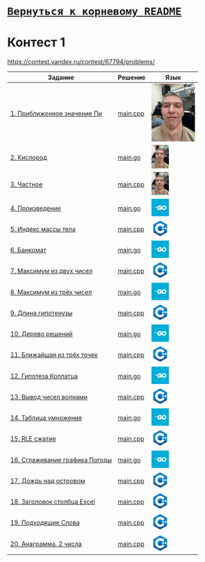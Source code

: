 # [__```Вернуться к корневому README```__](https://github.com/enikk500/CFU/blob/main/README.md)  
# Контест 1
https://contest.yandex.ru/contest/67794/problems/

| Задание | Решение | Язык |
| --- | --- | --- |
| [1. Приближенное значение Пи](https://contest.yandex.ru/contest/67794/problems/1/) | [main.cpp](https://github.com/enikk500/CFU/blob/main/Contests/Contest-2024-09-12/01/main.cpp) | [<img src="https://github.com/enikk500/CFU/blob/main/img/frolik.jpg" width="100"/>]() |
| [2. Кислород](https://contest.yandex.ru/contest/67794/problems/2/) | [main.go](https://github.com/enikk500/CFU/blob/main/Contests/Contest-2024-09-12/02/main.go) | [<img src="https://github.com/enikk500/CFU/blob/main/img/frolik.jpg" width="40"/>]() |
| [3. Частное](https://contest.yandex.ru/contest/67794/problems/3/) | [main.cpp](https://github.com/enikk500/CFU/blob/main/Contests/Contest-2024-09-12/03/main.cpp) | [<img src="https://github.com/enikk500/CFU/blob/main/img/frolik.jpg" width="40"/>]() |
| [4. Произведение](https://contest.yandex.ru/contest/67794/problems/4/) | [main.go](https://github.com/enikk500/CFU/blob/main/Contests/Contest-2024-09-12/04/main.go) | [<img src="https://github.com/enikk500/CFU/blob/main/img/go.jpg" width="40"/>]() |
| [5. Индекс массы тела](https://contest.yandex.ru/contest/67794/problems/5/) | [main.cpp](https://github.com/enikk500/CFU/blob/main/Contests/Contest-2024-09-12/05/main.cpp) | [<img src="https://github.com/enikk500/CFU/blob/main/img/cpp.png" width="40"/>]() |
| [6. Банкомат](https://contest.yandex.ru/contest/67794/problems/6/) | [main.go](https://github.com/enikk500/CFU/blob/main/Contests/Contest-2024-09-12/06/main.go) | [<img src="https://github.com/enikk500/CFU/blob/main/img/go.jpg" width="40"/>]() |
| [7. Максимум из двух чисел](https://contest.yandex.ru/contest/67794/problems/7/) | [main.cpp](https://github.com/enikk500/CFU/blob/main/Contests/Contest-2024-09-12/07/main.cpp) | [<img src="https://github.com/enikk500/CFU/blob/main/img/cpp.png" width="40"/>]() |
| [8. Максимум из трёх чисел](https://contest.yandex.ru/contest/67794/problems/8/) | [main.go](https://github.com/enikk500/CFU/blob/main/Contests/Contest-2024-09-12/08/main.go) | [<img src="https://github.com/enikk500/CFU/blob/main/img/go.jpg" width="40"/>]() |
| [9. Длина гипотенузы](https://contest.yandex.ru/contest/67794/problems/9/) | [main.cpp](https://github.com/enikk500/CFU/blob/main/Contests/Contest-2024-09-12/09/main.cpp) | [<img src="https://github.com/enikk500/CFU/blob/main/img/cpp.png" width="40"/>]() |
| [10. Дерево решений](https://contest.yandex.ru/contest/67794/problems/10/) | [main.go](https://github.com/enikk500/CFU/blob/main/Contests/Contest-2024-09-12/10/main.go) | [<img src="https://github.com/enikk500/CFU/blob/main/img/go.jpg" width="40"/>]() |
| [11. Ближайшая из трёх точек](https://contest.yandex.ru/contest/67794/problems/11/) | [main.cpp](https://github.com/enikk500/CFU/blob/main/Contests/Contest-2024-09-12/11/main.cpp) | [<img src="https://github.com/enikk500/CFU/blob/main/img/cpp.png" width="40"/>]() |
| [12. Гипотеза Коллатца](https://contest.yandex.ru/contest/67794/problems/12/) | [main.go](https://github.com/enikk500/CFU/blob/main/Contests/Contest-2024-09-12/12/main.go) | [<img src="https://github.com/enikk500/CFU/blob/main/img/go.jpg" width="40"/>]() |
| [13. Вывод чисел волнами](https://contest.yandex.ru/contest/67794/problems/13/) | [main.cpp](https://github.com/enikk500/CFU/blob/main/Contests/Contest-2024-09-12/13/main.cpp) | [<img src="https://github.com/enikk500/CFU/blob/main/img/cpp.png" width="40"/>]() |
| [14. Таблица умножения](https://contest.yandex.ru/contest/67794/problems/14/) | [main.go](https://github.com/enikk500/CFU/blob/main/Contests/Contest-2024-09-12/14/main.go) | [<img src="https://github.com/enikk500/CFU/blob/main/img/go.jpg" width="40"/>]() |
| [15. RLE сжатие](https://contest.yandex.ru/contest/67794/problems/15/) | [main.cpp](https://github.com/enikk500/CFU/blob/main/Contests/Contest-2024-09-12/15/main.cpp) | [<img src="https://github.com/enikk500/CFU/blob/main/img/cpp.png" width="40"/>]() |
| [16. Сглаживание графика Погоды](https://contest.yandex.ru/contest/67794/problems/16/) | [main.go](https://github.com/enikk500/CFU/blob/main/Contests/Contest-2024-09-12/16/main.go) | [<img src="https://github.com/enikk500/CFU/blob/main/img/go.jpg" width="40"/>]() |
| [17. Дождь над островом](https://contest.yandex.ru/contest/67794/problems/17/) | [main.cpp](https://github.com/enikk500/CFU/blob/main/Contests/Contest-2024-09-12/17/main.cpp) | [<img src="https://github.com/enikk500/CFU/blob/main/img/cpp.png" width="40"/>]() |
| [18. Заголовок столбца Excel](https://contest.yandex.ru/contest/67794/problems/18/) | [main.cpp](https://github.com/enikk500/CFU/blob/main/Contests/Contest-2024-09-12/18/main.cpp) | [<img src="https://github.com/enikk500/CFU/blob/main/img/cpp.png" width="40"/>]() |
| [19. Подходящие Слова](https://contest.yandex.ru/contest/67794/problems/19/) | [main.cpp](https://github.com/enikk500/CFU/blob/main/Contests/Contest-2024-09-12/19/main.cpp) | [<img src="https://github.com/enikk500/CFU/blob/main/img/cpp.png" width="40"/>]() |
| [20. Анаграмма. 2 числа](https://contest.yandex.ru/contest/67794/problems/20/) | [main.cpp](https://github.com/enikk500/CFU/blob/main/Contests/Contest-2024-09-12/20/main.cpp) | [<img src="https://github.com/enikk500/CFU/blob/main/img/cpp.png" width="40"/>]() |
